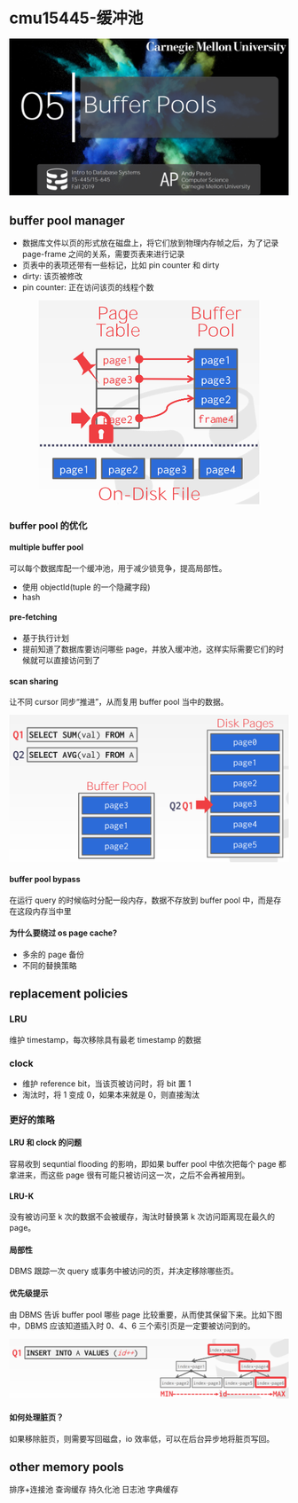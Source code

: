# cmu15445-缓冲池


<img src="/cover/buffer-pool.png"/>

## buffer pool manager

- 数据库文件以页的形式放在磁盘上，将它们放到物理内存帧之后，为了记录 page-frame 之间的关系，需要页表来进行记录
- 页表中的表项还带有一些标记，比如 pin counter 和 dirty
- dirty: 该页被修改
- pin counter: 正在访问该页的线程个数
<div align="center"><img src="/cmu15445-缓冲池/meta-data.png" style="zoom:50%;" /></div>

### buffer pool 的优化

#### multiple buffer pool

可以每个数据库配一个缓冲池，用于减少锁竞争，提高局部性。

- 使用 objectId(tuple 的一个隐藏字段)
- hash

#### pre-fetching

- 基于执行计划
- 提前知道了数据库要访问哪些 page，并放入缓冲池，这样实际需要它们的时候就可以直接访问到了

#### scan sharing

让不同 cursor 同步“推进”，从而复用 buffer pool 当中的数据。

<div align="center"><img src="/cmu15445-缓冲池/scan-sharing.png" style="zoom:50%;" /></div>

#### buffer pool bypass

在运行 query 的时候临时分配一段内存，数据不存放到 buffer pool 中，而是存在这段内存当中里

#### 为什么要绕过 os page cache?

- 多余的 page 备份
- 不同的替换策略

## replacement policies

### LRU

维护 timestamp，每次移除具有最老 timestamp 的数据

### clock

- 维护 reference bit，当该页被访问时，将 bit 置 1
- 淘汰时，将 1 变成 0，如果本来就是 0，则直接淘汰

### 更好的策略

#### LRU 和 clock 的问题

容易收到 sequntial flooding 的影响，即如果 buffer pool 中依次把每个 page 都拿进来，而这些 page 很有可能只被访问这一次，之后不会再被用到。

#### LRU-K

没有被访问至 k 次的数据不会被缓存，淘汰时替换第 k 次访问距离现在最久的 page。

#### 局部性

DBMS 跟踪一次 query 或事务中被访问的页，并决定移除哪些页。

#### 优先级提示

由 DBMS 告诉 buffer pool 哪些 page 比较重要，从而使其保留下来。比如下图中，DBMS 应该知道插入时 0、4、6 三个索引页是一定要被访问到的。

<div align="center"><img src="/cmu15445-缓冲池/hint.png" style="zoom:50%;" /></div>

#### 如何处理脏页？

如果移除脏页，则需要写回磁盘，io 效率低，可以在后台异步地将脏页写回。

## other memory pools

排序+连接池
查询缓存
持久化池
日志池
字典缓存



